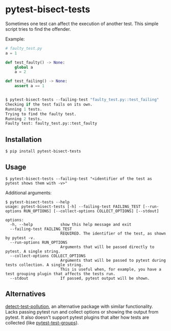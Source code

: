 # pytest-bisect-tests

Sometimes one test can affect the execution of another test. This simple script tries to find the offender.

Example:

```python
# faulty_test.py
a = 1

def test_faulty() -> None:
    global a
    a = 2

def test_failing() -> None:
    assert a == 1


$ pytest-bisect-tests --failing-test "faulty_test.py::test_failing"
Checking if the test fails on its own.
Running 1 tests.
Trying to find the faulty test.
Running 2 tests.
Faulty test: faulty_test.py::test_faulty
```

## Installation

```shell
$ pip install pytest-bisect-tests
```

## Usage

```shell
$ pytest-bisect-tests --failing-test "<identifier of the test as pytest shows them with -v>"
```

Additional arguments:

```shell
$ pytest-bisect-tests --help
usage: pytest-bisect-tests [-h] --failing-test FAILING_TEST [--run-options RUN_OPTIONS] [--collect-options COLLECT_OPTIONS] [--stdout]

options:
  -h, --help            show this help message and exit
  --failing-test FAILING_TEST
                        REQUIRED. The identifier of the test, as shown by pytest -v.
  --run-options RUN_OPTIONS
                        Arguments that will be passed directly to pytest. A single string.
  --collect-options COLLECT_OPTIONS
                        Arguments that will be passed to pytest during tests collection. A single string.
                        This is useful when, for example, you have a test grouping plugin that affects the tests run.
  --stdout              If passed, pytest output will be shown.
```

## Alternatives
[detect-test-pollution](https://github.com/asottile/detect-test-pollution), an alternative package with similar functionality.
Lacks passing pytest run and collect options or showing the output from pytest. It also doesn't support pytest plugins that alter
how tests are collected (like [pytest-test-groups](https://github.com/mark-adams/pytest-test-groups)).
